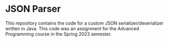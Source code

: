 # JSON Parser

This repository contains the code for a custom JSON serializer/deserializer written in Java. This code was an assignment for the Advanced Programming course in the Spring 2023 semester.
